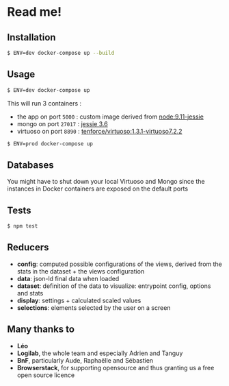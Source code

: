 # Read me!

## Installation

```bash
$ ENV=dev docker-compose up --build
```

## Usage

```bash
$ ENV=dev docker-compose up
```

This will run 3 containers : 
- the app on port `5000` : custom image derived from [node:9.11-jessie](https://hub.docker.com/_/node/)
- mongo on port `27017` : [jessie 3.6](https://hub.docker.com/_/mongo/)
- virtuoso on port `8890` : [tenforce/virtuoso:1.3.1-virtuoso7.2.2](https://hub.docker.com/r/tenforce/virtuoso/)


```bash
$ ENV=prod docker-compose up
```

## Databases

You might have to shut down your local Virtuoso and Mongo
since the instances in Docker containers are exposed on the default ports


## Tests

```bash
$ npm test
```

## Reducers

* **config**: computed possible configurations of the views, derived from the stats in the dataset + the views configuration
* **data**: json-ld final data when loaded
* **dataset**: definition of the data to visualize: entrypoint config, options and stats
* **display**: settings + calculated scaled values
* **selections**: elements selected by the user on a screen

## Many thanks to

* **Léo**
* **Logilab**, the whole team and especially Adrien and Tanguy
* **BnF**, particularly Aude, Raphaëlle and Sébastien
* **Browserstack**, for supporting opensource and thus granting us a free open source licence

